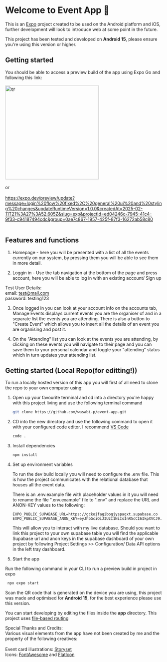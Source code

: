 # Welcome to Event App 👋

This is an [Expo](https://expo.dev) project created to be used on the Android platform and iOS, further development will look to introduce web at some point in the future.

This project has been tested and developed on <b>Android 15</b>, please ensure you're using this version or higher.

## Getting started

You should be able to access a preview build of the app using Expo Go and following this link:
<br>
<br>
<img src="https://qr.expo.dev/eas-update?slug=exp&projectId=ed04246c-7945-41c4-9f33-c94187494cdc&groupId=0ae7c867-1957-425f-87f3-16272ab58c80&host=u.expo.dev" alt="qr" width="300">
<br>
<br>
or
<br>
<br>
https://expo.dev/preview/update?message=login%20flow%20fixed%2C%20general%20ui%20and%20styling%20changes&updateRuntimeVersion=1.0.0&createdAt=2025-02-11T21%3A27%3A52.605Z&slug=exp&projectId=ed04246c-7945-41c4-9f33-c94187494cdc&group=0ae7c867-1957-425f-87f3-16272ab58c80
<br>
<br>

## Features and functions

1. Homepage - here you will be presented with a list of all the events currently on our system, by pressing them you will be able to see them in more detail.

2. Loggin in - Use the tab navigation at the bottom of the page and press account, here you will be able to log in with an existing account/ Sign up

Test User Details:
<br>
email: test@mail.com
<br>
password: testing123
<br>

3. Once logged in you can look at your account info on the accounts tab, Manage Events displays current events you are the organiser of and in a separate list the events you are attending.
There is also a button to "Create Event" which allows you to insert all the details of an event you are organising and post it.

4. On the "Attending" list you can look at the events you are attending, by clicking on these events you will navigate to their page and you can save them to your personal calendar and toggle your "attending" status which in turn updates your attending list.

## Getting started (Local Repo(for editting!))

To run a locally hosted version of this app you will first of all need to clone the repo to your own computer using:

1. Open up your favourite terminal and cd into a directory you're happy with this project living and use the following terminal command

   ```bash
   git clone https://github.com/wasabi-p/event-app.git
   ```

2. CD into the new directory and use the following command to open it with your configured code editor. I recommend [VS Code](https://code.visualstudio.com/)

   ```bash
   code .
   ```

3. Install dependencies

   ```bash
   npm install
   ```
4. Set up environment variables

   To run the dev build locally you will need to configure the .env file. This is how the project communicates with the relational database that houses all the event data. 

   There is an .env.example file with placeholder values in it you will need to rename the file ".env.example" file to ".env" and replace the URL and ANON-KEY values to the following:

   ```
   EXPO_PUBLIC_SUPABASE_URL=https://gckoifagibogjyspagxt.supabase.co
   EXPO_PUBLIC_SUPABASE_ANON_KEY=eyJhbGciOiJIUzI1NiIsInR5cCI6IkpXVCJ9.eyJpc3MiOiJzdXBhYmFzZSIsInJlZiI6Imdja29pZmFnaWJvZ2p5c3BhZ3h0Iiwicm9sZSI6ImFub24iLCJpYXQiOjE3MzI3MzgwMDgsImV4cCI6MjA0ODMxNDAwOH0.44DApbHbJOKpX8Tunz_eAxVyovY0jkwb4X9r0lniXd8
   ```

   This will allow you to interact with my live database. 
   Should you want to link this project to your own supabase table you will find the applicable Supabase url and anon keys in the supabase dashboard of your own project by following Project Settings >> Configuration/ Data API options in the left tray dashboard.

5. Start the app

Run the following command in your CLI to run a preview build in project in expo

```bash
 npx expo start
```
Scan the QR code that is generated on the device you are using, this project was made and optimised for <b>Android 15</b>, for the best experience please use this version.

You can start developing by editing the files inside the **app** directory. This project uses [file-based routing](https://docs.expo.dev/router/introduction)

Special Thanks and Credits:<br>
Various visual elements from the app have not been created by me and the property of the following creatives:
<br>
<br>
Event card illustrations: [Storyset](https://storyset.com/)
<br>
Icons: [FontAwesome](https://fontawesome.com/) and [FlatIcon](https://www.flaticon.com/)
